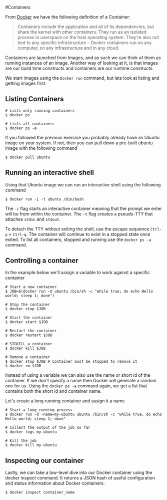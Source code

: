 #Containers

From [Docker](https://www.docker.com/whatisdocker) we have the following definition of a Container:

> Containers include the application and all of its dependencies, but share the kernel with other containers. They run as an isolated process in userspace on the host operating system. They’re also not tied to any specific infrastructure – Docker containers run on any computer, on any infrastructure and in any cloud.

Containers are launched from Images, and as such we can think of them as running instances of an image.
Another way of looking at it, is that images are our build time constructs and containers are our runtime constructs.

We start images using the `Docker run` command, but lets look at listing and getting images first.

## Listing Containers

```
# Lists only running containers
$ docker ps 

# Lists all containers
$ docker ps -a 
```
If you followed the previous exercise you probably already have an Ubuntu image on your system. 
If not, then you can pull down a pre-built ubuntu image with the following command
```
$ docker pull ubuntu
``` 

## Running an interactive shell

Using that Ubuntu image we can run an interactive shell using the following command
```
$ docker run -i -t ubuntu /bin/bash
```
The `-i` flag starts an interactive container meaning that the prompt we enter will be from within the container.
The `-t` flag creates a pseudo-TTY that attaches `stdin` and `stdout`.

To detach the TTY without exiting the shell, use the escape sequence `Ctrl-p` + `Ctrl-q`. 
The container will continue to exist in a stopped state once exited. 
To list all containers, stopped and running use the `docker ps -a` command.

## Controlling a container

In the example below we'll assign a variable to work against a specific container

```
# Start a new container
$ JOB=$(docker run -d ubuntu /bin/sh -c "while true; do echo Hello world; sleep 1; done")

# Stop the container
$ docker stop $JOB

# Start the container
$ docker start $JOB

# Restart the container
$ docker restart $JOB

# SIGKILL a container
$ docker kill $JOB

# Remove a container
$ docker stop $JOB # Container must be stopped to remove it
$ docker rm $JOB
```

Instead of using a variable we can also use the name or short id of the container. 
If we don't specify a name then Docker will generate a random one for us. 
Using the `docker ps -a` command again, we get a list that contains both the short id and container name.

Let's create a long running container and assign it a name

```
# Start a long running process
$ docker run -d -name=my-ubuntu ubuntu /bin/sh -c "while true; do echo Hello world; sleep 1; done"

# Collect the output of the job so far
$ docker logs my-ubuntu

# Kill the job
$ docker kill my-ubuntu
```

## Inspecting our container

Lastly, we can take a low-level dive into our Docker container using the docker inspect command. 
It returns a JSON hash of useful configuration and status information about Docker containers.

```
$ docker inspect container_name
```